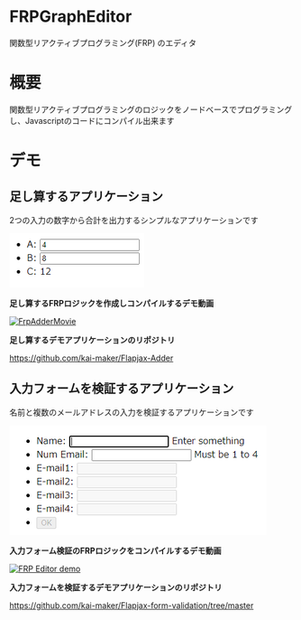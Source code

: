 # FRPGraphEditor
関数型リアクティブプログラミング(FRP) のエディタ

# 概要
関数型リアクティブプログラミングのロジックをノードベースでプログラミングし、Javascriptのコードにコンパイル出来ます

# デモ

## 足し算するアプリケーション

2つの入力の数字から合計を出力するシンプルなアプリケーションです

![FrpAdderPreview](https://github.com/kai-maker/FRPGraphEditor/blob/master/Readme/chrome_aLi7rfYg8q.png)

**足し算するFRPロジックを作成しコンパイルするデモ動画**

[![FrpAdderMovie](http://img.youtube.com/vi/VjBoq8ko6Z0/0.jpg)](http://www.youtube.com/watch?v=VjBoq8ko6Z0 "FrpAdder")

**足し算するデモアプリケーションのリポジトリ**

https://github.com/kai-maker/Flapjax-Adder


## 入力フォームを検証するアプリケーション

名前と複数のメールアドレスの入力を検証するアプリケーションです

![FrpFormValidationPreview](https://github.com/kai-maker/FRPGraphEditor/blob/master/Readme/chrome_aNrMdKw0bK.png)

**入力フォーム検証のFRPロジックをコンパイルするデモ動画**

[![FRP Editor demo](http://img.youtube.com/vi/kGki4lQOkug/0.jpg)](http://www.youtube.com/watch?v=kGki4lQOkug "FRP Editor demo")

**入力フォームを検証するデモアプリケーションのリポジトリ**

https://github.com/kai-maker/Flapjax-form-validation/tree/master
